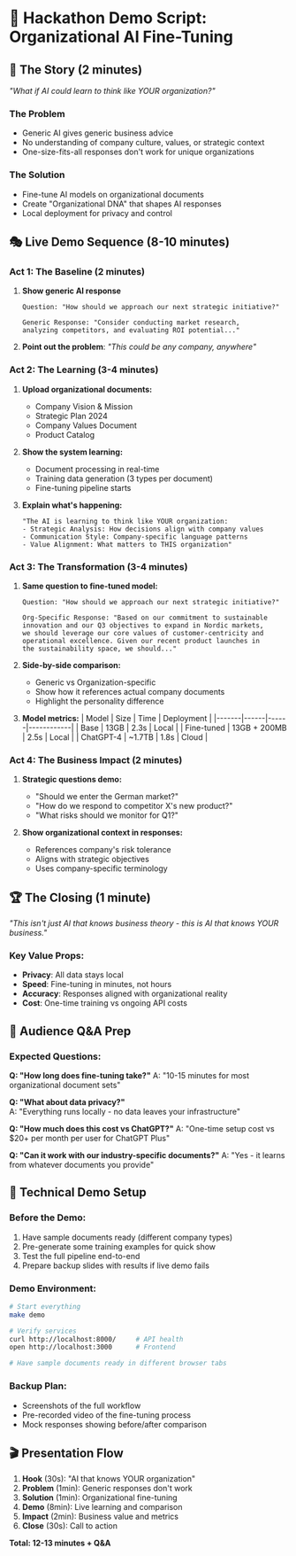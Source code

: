 # 🎯 Hackathon Demo Script: Organizational AI Fine-Tuning

## 🚀 **The Story** (2 minutes)
*"What if AI could learn to think like YOUR organization?"*

### The Problem
- Generic AI gives generic business advice
- No understanding of company culture, values, or strategic context
- One-size-fits-all responses don't work for unique organizations

### The Solution  
- Fine-tune AI models on organizational documents
- Create "Organizational DNA" that shapes AI responses
- Local deployment for privacy and control

## 🎭 **Live Demo Sequence** (8-10 minutes)

### **Act 1: The Baseline** (2 minutes)
1. **Show generic AI response**
   ```
   Question: "How should we approach our next strategic initiative?"
   
   Generic Response: "Consider conducting market research, 
   analyzing competitors, and evaluating ROI potential..."
   ```

2. **Point out the problem**: *"This could be any company, anywhere"*

### **Act 2: The Learning** (3-4 minutes)
1. **Upload organizational documents:**
   - Company Vision & Mission
   - Strategic Plan 2024  
   - Company Values Document
   - Product Catalog

2. **Show the system learning:**
   - Document processing in real-time
   - Training data generation (3 types per document)
   - Fine-tuning pipeline starts

3. **Explain what's happening:**
   ```
   "The AI is learning to think like YOUR organization:
   - Strategic Analysis: How decisions align with company values
   - Communication Style: Company-specific language patterns  
   - Value Alignment: What matters to THIS organization"
   ```

### **Act 3: The Transformation** (3-4 minutes)
1. **Same question to fine-tuned model:**
   ```
   Question: "How should we approach our next strategic initiative?"
   
   Org-Specific Response: "Based on our commitment to sustainable 
   innovation and our Q3 objectives to expand in Nordic markets, 
   we should leverage our core values of customer-centricity and 
   operational excellence. Given our recent product launches in 
   the sustainability space, we should..."
   ```

2. **Side-by-side comparison:**
   - Generic vs Organization-specific
   - Show how it references actual company documents
   - Highlight the personality difference

3. **Model metrics:**
   | Model | Size | Time | Deployment |
   |-------|------|------|------------|
   | Base | 13GB | 2.3s | Local |
   | Fine-tuned | 13GB + 200MB | 2.5s | Local |
   | ChatGPT-4 | ~1.7TB | 1.8s | Cloud |

### **Act 4: The Business Impact** (2 minutes)
1. **Strategic questions demo:**
   - "Should we enter the German market?"
   - "How do we respond to competitor X's new product?"
   - "What risks should we monitor for Q1?"

2. **Show organizational context in responses:**
   - References company's risk tolerance
   - Aligns with strategic objectives  
   - Uses company-specific terminology

## 🏆 **The Closing** (1 minute)
*"This isn't just AI that knows business theory - this is AI that knows YOUR business."*

### Key Value Props:
- **Privacy**: All data stays local
- **Speed**: Fine-tuning in minutes, not hours
- **Accuracy**: Responses aligned with organizational reality
- **Cost**: One-time training vs ongoing API costs

## 🎯 **Audience Q&A Prep**

### Expected Questions:
**Q: "How long does fine-tuning take?"**
A: "10-15 minutes for most organizational document sets"

**Q: "What about data privacy?"**  
A: "Everything runs locally - no data leaves your infrastructure"

**Q: "How much does this cost vs ChatGPT?"**
A: "One-time setup cost vs $20+ per month per user for ChatGPT Plus"

**Q: "Can it work with our industry-specific documents?"**
A: "Yes - it learns from whatever documents you provide"

## 🔧 **Technical Demo Setup**

### Before the Demo:
1. Have sample documents ready (different company types)
2. Pre-generate some training examples for quick show
3. Test the full pipeline end-to-end
4. Prepare backup slides with results if live demo fails

### Demo Environment:
```bash
# Start everything
make demo

# Verify services
curl http://localhost:8000/     # API health
open http://localhost:3000      # Frontend

# Have sample documents ready in different browser tabs
```

### Backup Plan:
- Screenshots of the full workflow
- Pre-recorded video of the fine-tuning process  
- Mock responses showing before/after comparison

## 🎬 **Presentation Flow**

1. **Hook** (30s): "AI that knows YOUR organization"
2. **Problem** (1min): Generic responses don't work
3. **Solution** (1min): Organizational fine-tuning  
4. **Demo** (8min): Live learning and comparison
5. **Impact** (2min): Business value and metrics
6. **Close** (30s): Call to action

**Total: 12-13 minutes + Q&A**